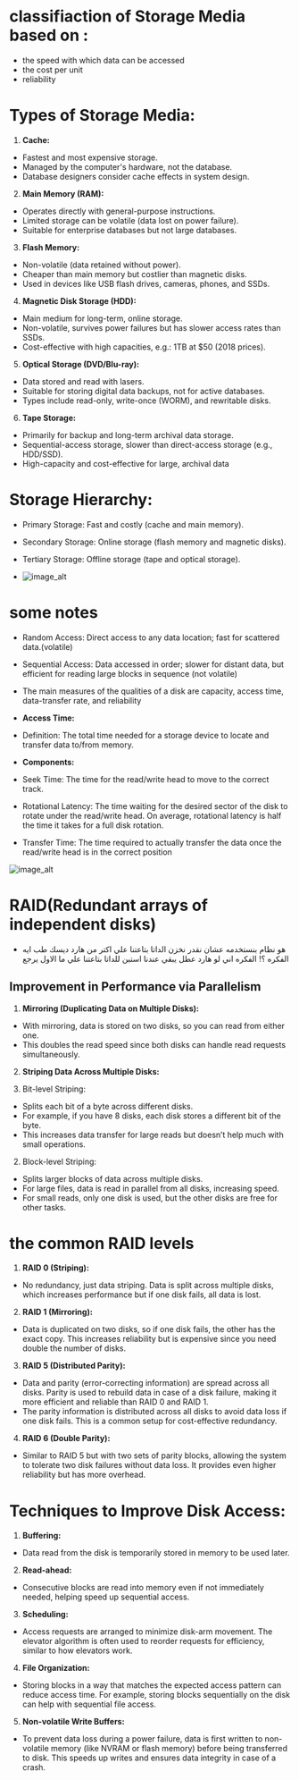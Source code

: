 # classifiaction of Storage Media based on :
- the speed with which data can be accessed
- the cost per unit
- reliability
# Types of Storage Media:
1. **Cache:**
- Fastest and most expensive storage.
- Managed by the computer's hardware, not the database.
- Database designers consider cache effects in system design.
  
2. **Main Memory (RAM):**
- Operates directly with general-purpose instructions.
- Limited storage can be volatile (data lost on power failure).
- Suitable for enterprise databases but not large databases.

3. **Flash Memory:**
- Non-volatile (data retained without power).
- Cheaper than main memory but costlier than magnetic disks.
- Used in devices like USB flash drives, cameras, phones, and SSDs.

4. **Magnetic Disk Storage (HDD):**
- Main medium for long-term, online storage.
- Non-volatile, survives power failures but has slower access rates than SSDs.
- Cost-effective with high capacities, e.g.: 1TB at $50 (2018 prices).

5. **Optical Storage (DVD/Blu-ray):**
- Data stored and read with lasers.
- Suitable for storing digital data backups, not for active databases.
- Types include read-only, write-once (WORM), and rewritable disks.

6. **Tape Storage:**
- Primarily for backup and long-term archival data storage.
- Sequential-access storage, slower than direct-access storage (e.g., HDD/SSD).
- High-capacity and cost-effective for large, archival data
  

# Storage Hierarchy:
- Primary Storage: Fast and costly (cache and main memory).
- Secondary Storage: Online storage (flash memory and magnetic disks).
- Tertiary Storage: Offline storage (tape and optical storage).
  
- ![image_alt](https://github.com/zeyadhegazy45/DB_Book_Notes/blob/d00527cbf9760c088bbd29e3e1d6d76470516fc2/Ch12(%20Physical%20Storage%20Systems)/storage.png)

  
# some notes 
- Random Access: Direct access to any data location; fast for scattered data.(volatile)
- Sequential Access: Data accessed in order; slower for distant data, but efficient for reading large blocks in sequence (not volatile)
  
- The main measures of the qualities of a disk are capacity, access time, data-transfer rate, and reliability

- **Access Time:**

- Definition: The total time needed for a storage device to locate and transfer data to/from memory.
- **Components:**
- Seek Time: The time for the read/write head to move to the correct track.
- Rotational Latency: The time waiting for the desired sector of the disk to rotate under the read/write head. On average, rotational latency is half the time it takes for a full disk rotation.
- Transfer Time: The time required to actually transfer the data once the read/write head is in the correct position

![image_alt](https://github.com/zeyadhegazy45/DB_Book_Notes/blob/63c7883b70bfea2bee4e583a729712d41fa345ef/Ch12(%20Physical%20Storage%20Systems)/fake_disk.png)

# RAID(Redundant arrays of independent disks)
- هو نظام بنستخدمه عشان نقدر نخزن الداتا بتاعتنا علي اكتر من هارد ديسك طب ايه الفكره ؟! الفكره اني لو هارد عطل يبقي عندنا استبن للداتا بتاعتنا علي ما الاول يرجع
## Improvement in Performance via Parallelism
1. **Mirroring (Duplicating Data on Multiple Disks):**

- With mirroring, data is stored on two disks, so you can read from either one.
- This doubles the read speed since both disks can handle read requests simultaneously.

2. **Striping Data Across Multiple Disks:**

1. Bit-level Striping:
- Splits each bit of a byte across different disks.
- For example, if you have 8 disks, each disk stores a different bit of the byte.
- This increases data transfer for large reads but doesn’t help much with small operations.

2. Block-level Striping:
- Splits larger blocks of data across multiple disks.
- For large files, data is read in parallel from all disks, increasing speed.
-  For small reads, only one disk is used, but the other disks are free for other tasks.
# the common RAID levels

1. **RAID 0 (Striping):**
- No redundancy, just data striping. Data is split across multiple disks, which increases performance but if one disk fails, all data is lost.

2. **RAID 1 (Mirroring):**
- Data is duplicated on two disks, so if one disk fails, the other has the exact copy. This increases reliability but is expensive since you need double the number of disks.

3. **RAID 5 (Distributed Parity):**
- Data and parity (error-correcting information) are spread across all disks. Parity is used to rebuild data in case of a disk failure, making it more efficient and reliable than RAID 0 and RAID 1.
- The parity information is distributed across all disks to avoid data loss if one disk fails. This is a common setup for cost-effective redundancy.

4. **RAID 6 (Double Parity):**
- Similar to RAID 5 but with two sets of parity blocks, allowing the system to tolerate two disk failures without data loss. It provides even higher reliability but has more overhead.

# Techniques to Improve Disk Access:

1. **Buffering:**
- Data read from the disk is temporarily stored in memory to be used later.
2. **Read-ahead:**
- Consecutive blocks are read into memory even if not immediately needed, helping speed up sequential access.
3. **Scheduling:**
- Access requests are arranged to minimize disk-arm movement. The elevator algorithm is often used to reorder requests for efficiency, similar to how elevators work.
4. **File Organization:**
- Storing blocks in a way that matches the expected access pattern can reduce access time. For example, storing blocks sequentially on the disk can help with sequential file access.
5. **Non-volatile Write Buffers:**
- To prevent data loss during a power failure, data is first written to non-volatile memory (like NVRAM or flash memory) before being transferred to disk. This speeds up writes and ensures data integrity in case of a crash.
